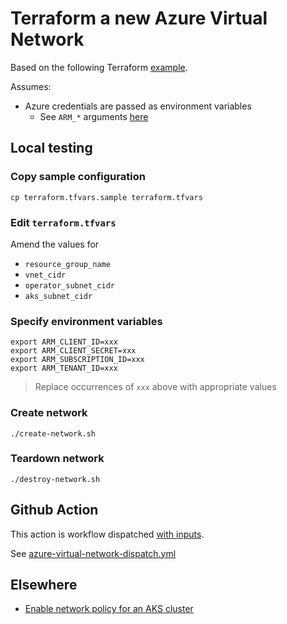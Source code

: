 # Terraform a new Azure Virtual Network

Based on the following Terraform [example](https://registry.terraform.io/providers/hashicorp/azurerm/latest/docs/resources/virtual_network#example-usage).

Assumes:

* Azure credentials are passed as environment variables
  * See `ARM_*` arguments [here](https://registry.terraform.io/providers/hashicorp/azurerm/latest/docs#argument-reference)


## Local testing

### Copy sample configuration

```
cp terraform.tfvars.sample terraform.tfvars
```

### Edit `terraform.tfvars`

Amend the values for

* `resource_group_name`
* `vnet_cidr`
* `operator_subnet_cidr`
* `aks_subnet_cidr`

### Specify environment variables

```
export ARM_CLIENT_ID=xxx
export ARM_CLIENT_SECRET=xxx
export ARM_SUBSCRIPTION_ID=xxx
export ARM_TENANT_ID=xxx
```
> Replace occurrences of `xxx` above with appropriate values

### Create network

```
./create-network.sh
```

### Teardown network

```
./destroy-network.sh
```


## Github Action

This action is workflow dispatched [with inputs](https://docs.github.com/en/actions/using-workflows/workflow-syntax-for-github-actions#onworkflow_dispatchinputs).

See [azure-virtual-network-dispatch.yml](https://github.com/clicktruck/azure-actions/actions/workflows/azure-virtual-network-dispatch.yml)


## Elsewhere

* [Enable network policy for an AKS cluster](https://docs.microsoft.com/en-us/azure/aks/use-network-policies#create-an-aks-cluster-and-enable-network-policy)
